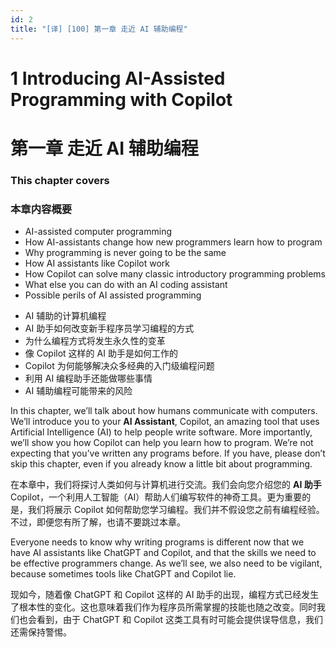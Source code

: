 ```yaml
---
id: 2
title: "[译] [100] 第一章 走近 AI 辅助编程"
---
```


# 1 Introducing AI-Assisted Programming with Copilot
# 第一章 走近 AI 辅助编程

### This chapter covers
### 本章内容概要

* AI-assisted computer programming
* How AI-assistants change how new programmers learn how to program
* Why programming is never going to be the same
* How AI assistants like Copilot work
* How Copilot can solve many classic introductory programming problems
* What else you can do with an AI coding assistant
* Possible perils of AI assisted programming

<!-- -->

* AI 辅助的计算机编程
* AI 助手如何改变新手程序员学习编程的方式
* 为什么编程方式将发生永久性的变革
* 像 Copilot 这样的 AI 助手是如何工作的
* Copilot 为何能够解决众多经典的入门级编程问题
* 利用 AI 编程助手还能做哪些事情
* AI 辅助编程可能带来的风险

In this chapter, we’ll talk about how humans communicate with computers. We’ll introduce you to your **AI Assistant**, Copilot, an amazing tool that uses Artificial Intelligence (AI) to help people write software. More importantly, we’ll show you how Copilot can help you learn how to program. We’re not expecting that you’ve written any programs before. If you have, please don’t skip this chapter, even if you already know a little bit about programming.

在本章中，我们将探讨人类如何与计算机进行交流。我们会向您介绍您的 **AI 助手** Copilot，一个利用人工智能（AI）帮助人们编写软件的神奇工具。更为重要的是，我们将展示 Copilot 如何帮助您学习编程。我们并不假设您之前有编程经验。不过，即便您有所了解，也请不要跳过本章。


Everyone needs to know why writing programs is different now that we have AI assistants like ChatGPT and Copilot, and that the skills we need to be effective programmers change. As we’ll see, we also need to be vigilant, because sometimes tools like ChatGPT and Copilot lie.

现如今，随着像 ChatGPT 和 Copilot 这样的 AI 助手的出现，编程方式已经发生了根本性的变化。这也意味着我们作为程序员所需掌握的技能也随之改变。同时我们也会看到，由于 ChatGPT 和 Copilot 这类工具有时可能会提供误导信息，我们还需保持警惕。


